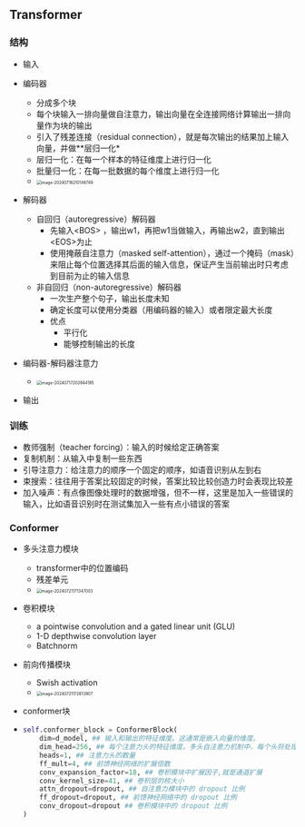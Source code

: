 ## Transformer

### 结构

- 输入
- 编码器
  - 分成多个块
  - 每个块输入一排向量做自注意力，输出向量在全连接网络计算输出一排向量作为块的输出
  - 引入了残差连接（residual connection），就是每次输出的结果加上输入向量，并做**层归一化*
  - 层归一化：在每一个样本的特征维度上进行归一化
  - 批量归一化：在每一批数据的每个维度上进行归一化
  - <img src="C:\Users\Fighoh\Pictures\image-20240716210148749.png" alt="image-20240716210148749" style="zoom:50%;" />
- 解码器
  - 自回归（autoregressive）解码器
    - 先输入\<BOS\> ，输出w1，再把w1当做输入，再输出w2，直到输出\<EOS\>为止
    - 使用掩蔽自注意力（masked self-attention），通过一个掩码（mask）来阻止每个位置选择其后面的输入信息，保证产生当前输出时只考虑到目前为止的输入信息
  - 非自回归（non-autoregressive）解码器
    - 一次生产整个句子，输出长度未知
    - 确定长度可以使用分类器（用编码器的输入）或者限定最大长度
    - 优点
      - 平行化
      - 能够控制输出的长度
- 编码器-解码器注意力
  - <img src="C:\Users\Fighoh\Pictures\image-20240717203944195.png" alt="image-20240717203944195" style="zoom:50%;" />

- 输出

### 训练

- 教师强制（teacher forcing）：输入的时候给定正确答案
- 复制机制：从输入中复制一些东西
- 引导注意力：给注意力的顺序一个固定的顺序，如语音识别从左到右
- 束搜索：往往用于答案比较固定的时候，答案比较比较创造力时会表现比较差
- 加入噪声：有点像图像处理时的数据增强，但不一样，这里是加入一些错误的输入，比如语音识别时在测试集加入一些有点小错误的答案



### Conformer

- 多头注意力模块

  - transformer中的位置编码
  - 残差单元
  - <img src="C:\Users\Fighoh\Pictures\image-20240721171347003.png" alt="image-20240721171347003" style="zoom: 50%;" />

- 卷积模块

  - a pointwise convolution and a gated linear unit (GLU)
  - 1-D depthwise convolution layer
  -  Batchnorm

- 前向传播模块

  - Swish activation
  - <img src="C:\Users\Fighoh\Pictures\image-20240721172613907.png" alt="image-20240721172613907" style="zoom: 50%;" />

- conformer块

- ```python
  self.conformer_block = ConformerBlock(
      dim=d_model, ## 输入和输出的特征维度。这通常是嵌入向量的维度。
      dim_head=256, ## 每个注意力头的特征维度。多头自注意力机制中，每个头将处理特征维度为 dim_head 的输入。
      heads=1, ## 注意力头的数量
      ff_mult=4, ## 前馈神经网络的扩展倍数
      conv_expansion_factor=18, ## 卷积模块中扩展因子,就是通道扩展
      conv_kernel_size=41, ## 卷积层的核大小
      attn_dropout=dropout, ## 自注意力模块中的 dropout 比例
      ff_dropout=dropout, ## 前馈神经网络中的 dropout 比例
      conv_dropout=dropout ## 卷积模块中的 dropout 比例
  )
  ```

